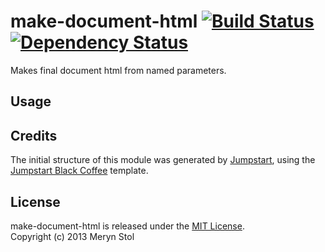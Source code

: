 # make-document-html [![Build Status](https://travis-ci.org/meryn/make-document-html.png?branch=master)](https://travis-ci.org/meryn/make-document-html) [![Dependency Status](https://david-dm.org/meryn/make-document-html.png)](https://david-dm.org/meryn/make-document-html)

Makes final document html from named parameters.

## Usage

## Credits

The initial structure of this module was generated by [Jumpstart](https://github.com/meryn/jumpstart), using the [Jumpstart Black Coffee](https://github.com/meryn/jumpstart-black-coffee) template.

## License

make-document-html is released under the [MIT License](http://opensource.org/licenses/MIT).  
Copyright (c) 2013 Meryn Stol  